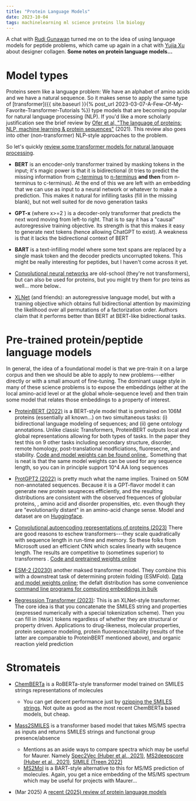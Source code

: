 ```yaml
---
title: "Protein Language Models"
date: 2023-10-04
tags: machinelearning ml science proteins llm biology
---
```


A chat with [Rudi Gunawan](https://scholar.google.com/citations?user=fx039lUAAAAJ&hl=en&oi=ao) turned me on to the idea of using language models for peptide problems, which came up again in a chat with [Yujia Xu](https://hunter.cuny.edu/people/yujia-xu/) about designer collagen.  **Some notes on protein language models...**

# Model types

Proteins seem like a language problem:  We have an alphabet of amino acids and we have a natural sequence.  So it makes sense to apply the same type of [transformer]({{ site.baseurl }}{% post_url 2023-03-07-A-Few-Of-My-Favorite-Transformer-Tutorials %}) type models that are becoming popular for natural language processing (NLP).  If you'd like a more scholarly justification see the brief review by [Ofer et al, "The language of proteins: NLP, machine learning & protein sequences"](https://doi.org/10.1016/j.csbj.2021.03.022) (2021).  This review also goes into other (non-transformer) NLP-style approaches to the problem.

So let's quickly [review some transformer models for natural language processing](https://huggingface.co/docs/transformers/model_summary#natural-language-processing). 

* **BERT** is an encoder-only transformer trained by masking tokens in the input; it's magic power is that it is bidirectional (it tries to predict the missing information from [c-terminus](https://en.wikipedia.org/wiki/C-terminus) to [n-terminus](https://en.wikipedia.org/wiki/N-terminus) **and then** from n-terminus to c-terminus). At the end of this we are left with an embedding that we can use as input to a neural network or whatever to make a prediction.  This makes it natural for infilling tasks (fill in the missing blank), but not well suited for de novo generation tasks

* **GPT-x** (where x>=2 ) is a decoder-only transformer that predicts the next word moving from left-to right. That is to say it has a "causal" autoregressive training objective. Its strength is that this makes it easy to generate next tokens (hence allowing ChatGPT to exist). A weakness is that it lacks the bidirectional context of BERT

* **BART** is a text-infilling model where some text spans are replaced by a single mask token and the decoder predicts uncorrupted tokens.  This might be really interesting for peptides, but I haven't come across it yet.

* [Convolutional neural networks](https://en.wikipedia.org/wiki/Convolutional_neural_network) are old-school (they're not transformers), but can also be used for proteins, but you might try them for pro teins as well... more below..

* [XLNet](https://arxiv.org/abs/1906.08237) (and friends):  an autoregressive language model, but with a training objective which obtains full bidirectional attention by maximizing the likelihood over all permutations of a factorization order.  Authors claim that it performs better than BERT at BERT-like bidirectional tasks.

# Pre-trained protein/peptide language models

In general, the idea of a foundational model is that we pre-train it on a large corpus and then we should be able to apply to new problems---either directly or with a small amount of fine-tuning.  The dominant usage style in many of these science problems is to expose the embeddings (either at the local amino-acid level or at the global whole-sequence level) and then train some model that relates those embeddings to a property of interest.

* [ProteinBERT (2022)](https://doi.org/10.1093/bioinformatics/btac020) is a BERT-style model that is pretrained on 106M proteins (essentially all known...) on two simultaneous tasks: (i) bidirectional language modeling of sequences; and (ii) gene ontology annotations.  Unlike classic Transformers, ProteinBERT outputs local and global representations allowing for both types of tasks.  In the paper they test this on 9 other tasks including secondary structure, disorder, remote homology, post-translational modficiations, fluoresecne, and stability. [Code and model weights can be found online.](https://github.com/nadavbra/protein_bert/blob/master/ProteinBERT%20demo.ipynb). Something that is neat is that the same model weights can be used for any sequence length, so you can in principle support 10^4 AA long sequences 

* [ProtGPT2 (2022)](https://doi.org/10.1038/s41467-022-32007-7) is pretty much what the name implies.  Trained on 50M non-annotated sequences.  Because it is a GPT-flavor model it can generate new protein seuqneces efficiently, and the resulting distributions are consistent with the observed frequences of globular proteins, , amino acid and disorder propensities, etc. even though they are "evolutionarily distant" in an amino-acid change sense.  Model and dataset are on [Huggingface](https://huggingface.co/nferruz/ProtGPT2).

* [ Convolutional autoencoding representations of proteins (2023)](https://www.biorxiv.org/content/10.1101/2022.05.19.492714v4) There are good reasons to eschew transformers---they scale quadratically with sequence length in run-time and memory.  So these folks from Microsoft used an efficient CNN which scales linearly with seuqence length.  The results are competitive to (sometimes superior) to transformers . [Code and pretrained weights online](https://github.com/microsoft/protein-sequence-models)

- [ESM-2 (20230)](https://www.science.org/doi/10.1126/science.ade2574) another maksed transformer model.  They combine this with a downstreat task of determining protein folding (ESMFold). [Data and model weights online](https://github.com/facebookresearch/esm); the defalt distribution has some convenience [command line programs for computing embeddings in bulk](https://github.com/facebookresearch/esm#bulk_fasta)

- [Regresssion Transformer (2023)](https://doi.org/10.1038/s42256-023-00639-z):  This is an XLNet-style transformer.  The core idea is that you concatenate the SMILES string and properties (expressed numerically with a special tokenization scheme).  Then you can fill in `[MASK]` tokens regardless of whether they are structural or property driven.  Applications to drug-likeness, molecular properties, protein sequence modeling, protein fluoresnce/stability (results of the latter are comparable to ProteinBERT mentioned above), and organic reaction yield prediction 

# Stromateis

- [ChemBERTa](https://notebook.community/deepchem/deepchem/examples/tutorials/22_Transfer_Learning_With_HuggingFace_tox21) is a RoBERTa-style transformer model trained on SMILES strings representations of molecules
    - You can get decent performance just by [gzipping the SMILES strings](https://doi.org/10.26434/chemrxiv-2023-v1s2s-v2).  Not quite as good as the most recent ChemBERTa based models, but cheap. 

- [Mass2SMILES](https://doi.org/10.1101/2023.07.06.547963) is a transformer based model that takes MS/MS spectra as inputs and returns SMILES strings and functional group presence/absence
    - Mentions as an aside ways to compare spectra which may be useful for Maurer. Namely [Spec2Vec (Huber et al., 2021)](https://github.com/iomega/spec2vec), [MS2deepscore (Huber et al., 2021)](https://doi.org/10.1186/s13321-021-00558-4), [SIMILE (Treen 2022)](https://www.nature.com/articles/s41467-022-30118-9) 
    - [MS2Mol](https://doi.org/10.26434/chemrxiv-2023-vsmpx-v4) is a BART-style alternative to this for MS/MS prediction of molecules.  Again, you get a nice embedding of the MS/MS spectrum which may be useful for projects with Maurer... 

- (Mar 2025) A [recent (2025) review of protein language models](https://doi.org/10.1016/j.sbi.2025.102997)



